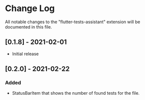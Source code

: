 # Change Log

All notable changes to the "flutter-tests-assistant" extension will be documented in this file.

## [0.1.8] - 2021-02-01

- Initial release

## [0.2.0] - 2021-02-22
### Added
- StatusBarItem that shows the number of found tests for the file. 